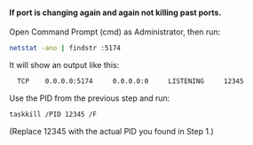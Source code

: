 #### If port is changing again and again not killing past ports.

Open Command Prompt (cmd) as Administrator, then run:

```sh
netstat -ano | findstr :5174

```

It will show an output like this:

```sh
  TCP    0.0.0.0:5174     0.0.0.0:0     LISTENING     12345
```

Use the PID from the previous step and run:

```sh
taskkill /PID 12345 /F
```

(Replace 12345 with the actual PID you found in Step 1.)
